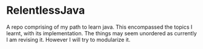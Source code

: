 # RelentlessJava
A repo comprising of my path to learn java. This encompassed the topics I learnt, with its implementation. The things may seem unordered as currently I am revising it. However I will try to modularize it.
